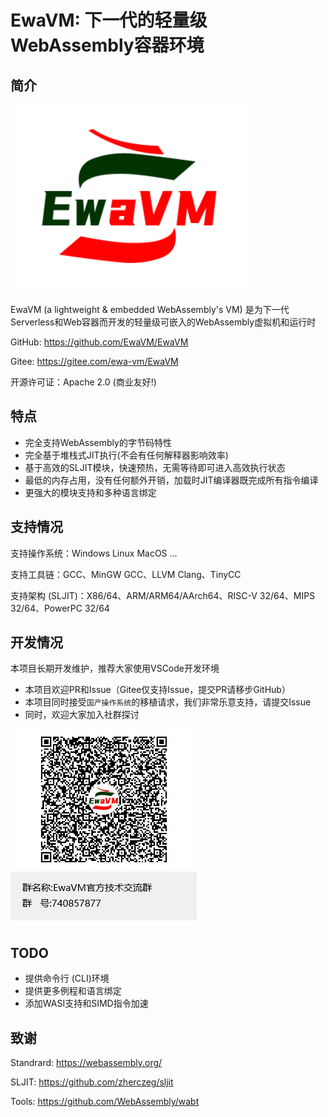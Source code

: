# EwaVM: 下一代的轻量级WebAssembly容器环境

## 简介

![LOGO](./docs/image/logo.png)

EwaVM (a lightweight & embedded WebAssembly's VM) 是为下一代Serverless和Web容器而开发的轻量级可嵌入的WebAssembly虚拟机和运行时

GitHub: https://github.com/EwaVM/EwaVM

Gitee: https://gitee.com/ewa-vm/EwaVM

开源许可证：Apache 2.0 (商业友好!)

## 特点

- 完全支持WebAssembly的字节码特性
- 完全基于堆栈式JIT执行(不会有任何解释器影响效率)
- 基于高效的SLJIT模块，快速预热，无需等待即可进入高效执行状态
- 最低的内存占用，没有任何额外开销，加载时JIT编译器既完成所有指令编译
- 更强大的模块支持和多种语言绑定

## 支持情况

支持操作系统：Windows Linux MacOS ...

支持工具链：GCC、MinGW GCC、LLVM Clang、TinyCC

支持架构 (SLJIT)：X86/64、ARM/ARM64/AArch64、RISC-V 32/64、MIPS 32/64、PowerPC 32/64

## 开发情况
本项目长期开发维护，推荐大家使用VSCode开发环境
- 本项目欢迎PR和Issue（Gitee仅支持Issue，提交PR请移步GitHub）
- 本项目同时接受`国产操作系统`的移植请求，我们非常乐意支持，请提交Issue
- 同时，欢迎大家加入社群探讨

![社群](./docs/image/qqgroup.png)

## TODO
- 提供命令行 (CLI)环境
- 提供更多例程和语言绑定
- 添加WASI支持和SIMD指令加速

## 致谢

Standrard: https://webassembly.org/

SLJIT: https://github.com/zherczeg/sljit

Tools: https://github.com/WebAssembly/wabt

